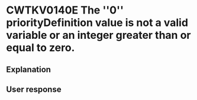 # CWTKV0140E The ''0'' priorityDefinition value is not a valid variable or an integer greater than or equal to zero.

## Explanation

## User response